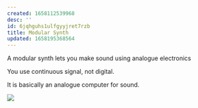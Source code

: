 ```yaml
---
created: 1658112539968
desc: ''
id: 6jqhguhs1ulfgyyjret7rzb
title: Modular Synth
updated: 1658195368564
---
```

   
A modular synth lets you make sound using analogue electronics   
   
You use continuous signal, not digital.   
   
It is basically an analogue computer for sound.   
   
![](https://res.cloudinary.com/zubayr/image/upload/v1658195351/wiki/kgxqrt4sva2aecff4qlq.png)